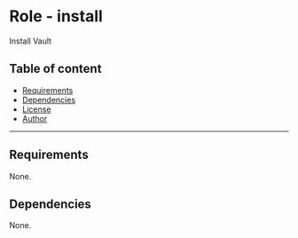 # Role - install

Install Vault

## Table of content

- [Requirements](#requirements)
- [Dependencies](#dependencies)
- [License](#license)
- [Author](#author)

---

## Requirements

None.




## Dependencies

None.
